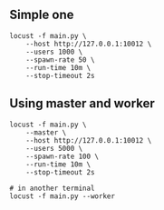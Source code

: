 ## Simple one

```shell
locust -f main.py \
    --host http://127.0.0.1:10012 \
    --users 1000 \
    --spawn-rate 50 \
    --run-time 10m \
    --stop-timeout 2s
```

## Using master and worker

```shell
locust -f main.py \
    --master \
    --host http://127.0.0.1:10012 \
    --users 5000 \
    --spawn-rate 100 \
    --run-time 10m \
    --stop-timeout 2s

# in another terminal
locust -f main.py --worker
```
